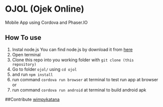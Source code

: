 # OJOL (Ojek Online)
Mobile App using Cordova and Phaser.IO

## How To use
1. Instal node.js 
	You can find node.js by download it from [here](https://nodejs.org/en/)
2. Open terminal	
3. Clone this repo into you working folder with `git clone (this repository)`
4. Go to folder `ojol/` using `cd ojol`
5. and run `npm install`
6. run command `cordova run browser` at terminal to test run app at browser or
7. run command `cordova run android` at terminal to build android apk


##Contribute
[wimpykatana](https://github.com/wimpykatana)
